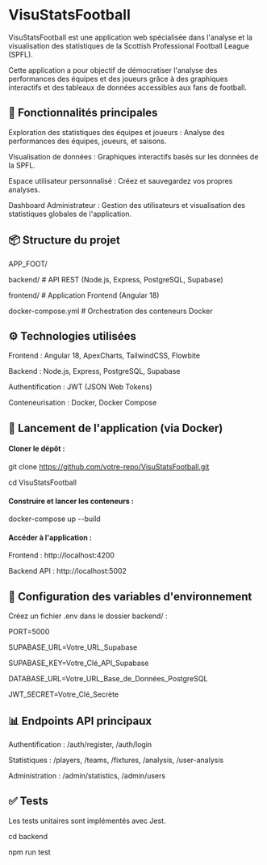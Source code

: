 # VisuStatsFootball

VisuStatsFootball est une application web spécialisée dans l'analyse et la visualisation des statistiques de la Scottish Professional Football League (SPFL). 

Cette application a pour objectif de démocratiser l'analyse des performances des équipes et des joueurs grâce à des graphiques interactifs et des tableaux de données accessibles aux fans de football.




## 🚀 Fonctionnalités principales

Exploration des statistiques des équipes et joueurs : Analyse des performances des équipes, joueurs, et saisons.

Visualisation de données : Graphiques interactifs basés sur les données de la SPFL.

Espace utilisateur personnalisé : Créez et sauvegardez vos propres analyses.

Dashboard Administrateur : Gestion des utilisateurs et visualisation des statistiques globales de l'application.


## 📦 Structure du projet

APP_FOOT/

backend/         # API REST (Node.js, Express, PostgreSQL, Supabase)

frontend/         # Application Frontend (Angular 18)

docker-compose.yml # Orchestration des conteneurs Docker


## ⚙️ Technologies utilisées

Frontend : Angular 18, ApexCharts, TailwindCSS, Flowbite

Backend : Node.js, Express, PostgreSQL, Supabase

Authentification : JWT (JSON Web Tokens)

Conteneurisation : Docker, Docker Compose


## 🐳 Lancement de l'application (via Docker)

#### Cloner le dépôt :

git clone https://github.com/votre-repo/VisuStatsFootball.git

cd VisuStatsFootball

#### Construire et lancer les conteneurs :

docker-compose up --build

#### Accéder à l'application :

Frontend : http://localhost:4200

Backend API : http://localhost:5002


## 🔐 Configuration des variables d'environnement

Créez un fichier .env dans le dossier backend/ :

PORT=5000

SUPABASE_URL=Votre_URL_Supabase

SUPABASE_KEY=Votre_Clé_API_Supabase

DATABASE_URL=Votre_URL_Base_de_Données_PostgreSQL

JWT_SECRET=Votre_Clé_Secrète



## 📊 Endpoints API principaux

Authentification : /auth/register, /auth/login

Statistiques : /players, /teams, /fixtures, /analysis, /user-analysis

Administration : /admin/statistics, /admin/users



## ✅ Tests

Les tests unitaires sont implémentés avec Jest.

cd backend

npm run test
